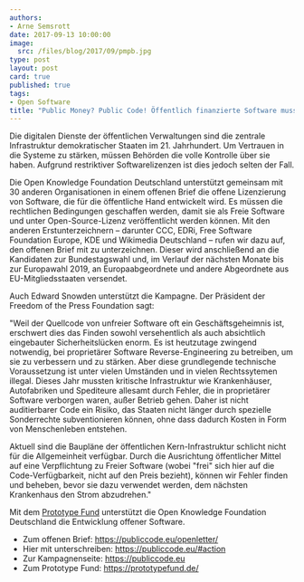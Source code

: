 ```yaml
---
authors:
- Arne Semsrott
date: 2017-09-13 10:00:00
image:
  src: /files/blog/2017/09/pmpb.jpg
type: post
layout: post
card: true
published: true
tags:
- Open Software
title: "Public Money? Public Code! Öffentlich finanzierte Software muss Open Source werden"
---
```


Die digitalen Dienste der öffentlichen Verwaltungen sind die zentrale Infrastruktur demokratischer Staaten im 21. Jahrhundert. Um Vertrauen in die Systeme zu stärken, müssen Behörden die volle Kontrolle über sie haben. Aufgrund restriktiver Softwarelizenzen ist dies jedoch selten der Fall.

Die Open Knowledge Foundation Deutschland unterstützt gemeinsam mit 30 anderen Organisationen in einem offenen Brief die offene Lizenzierung von Software, die für die öffentliche Hand entwickelt wird. Es müssen die rechtlichen Bedingungen geschaffen werden, damit sie als Freie Software und unter Open-Source-Lizenz veröffentlicht werden können. Mit den anderen Erstunterzeichnern – darunter CCC, EDRi, Free Software Foundation Europe, KDE und Wikimedia Deutschland – rufen wir dazu auf, den offenen Brief mit zu unterzeichnen. Dieser wird anschließend an die Kandidaten zur Bundestagswahl und, im Verlauf der nächsten Monate bis zur Europawahl 2019, an Europaabgeordnete und andere Abgeordnete aus EU-Mitgliedsstaaten versendet.

Auch Edward Snowden unterstützt die Kampagne. Der Präsident der Freedom of the Press Foundation sagt: 

"Weil der Quellcode von unfreier Software oft ein Geschäftsgeheimnis ist, erschwert dies das Finden sowohl versehentlich als auch absichtlich eingebauter Sicherheitslücken enorm. Es ist heutzutage zwingend notwendig, bei proprietärer Software Reverse-Engineering zu betreiben, um sie zu verbessern und zu stärken. Aber diese grundlegende technische Voraussetzung ist unter vielen Umständen und in vielen Rechtssytemen illegal. Dieses Jahr mussten kritische Infrastruktur wie Krankenhäuser, Autofabriken und Spediteure allesamt durch Fehler, die in proprietärer Software verborgen waren, außer Betrieb gehen. Daher ist nicht auditierbarer Code ein Risiko, das Staaten nicht länger durch spezielle Sonderrechte subventionieren können, ohne dass dadurch Kosten in Form von Menschenleben entstehen.

Aktuell sind die Baupläne der öffentlichen Kern-Infrastruktur schlicht nicht für die Allgemeinheit verfügbar. Durch die Ausrichtung öffentlicher Mittel auf eine Verpflichtung zu Freier Software (wobei "frei" sich hier auf die Code-Verfügbarkeit, nicht auf den Preis bezieht), können wir Fehler finden und beheben, bevor sie dazu verwendet werden, dem nächsten Krankenhaus den Strom abzudrehen."

Mit dem [Prototype Fund](https://prototypefund.de/) unterstützt die Open Knowledge Foundation Deutschland die Entwicklung offener Software.

* Zum offenen Brief: https://publiccode.eu/openletter/
* Hier mit unterschreiben: https://publiccode.eu/#action
* Zur Kampagnenseite: https://publiccode.eu
* Zum Prototype Fund: https://prototypefund.de/
